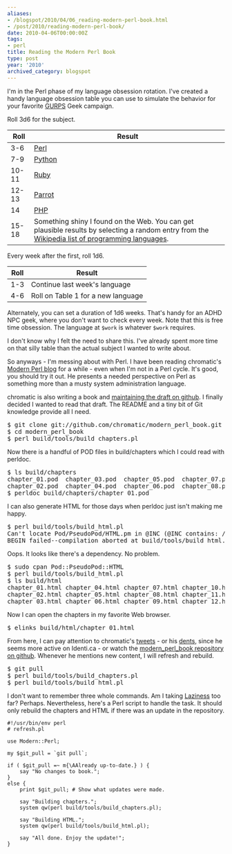 ```yaml
---
aliases:
- /blogspot/2010/04/06_reading-modern-perl-book.html
- /post/2010/reading-modern-perl-book/
date: 2010-04-06T00:00:00Z
tags:
- perl
title: Reading the Modern Perl Book
type: post
year: '2010'
archived_category: blogspot
---
```

<p>I'm in the Perl phase of my language obsession rotation. I've created a handy language obsession table you can use to simulate the behavior for your favorite <a href="http://sjgames.com/gurps/">GURPS</a> Geek campaign.</p>
<!--more-->

<p>Roll 3d6 for the subject.</p>

<table>
<thead>
  <tr>
    <th>Roll</th>
    <th>Result</th>
  </tr>
</thead>
<tbody>
  <tr>
    <td>3-6</td>
    <td><a href="http://perl.org">Perl</a></td>
  </tr>
  <tr>
    <td>7-9</td>
    <td><a href="http://python.org">Python</a></td>
  </tr>
  <tr>
    <td>10-11</td>
    <td><a href="http://www.ruby-lang.org/en/">Ruby</a></td>
  </tr>
  <tr>
    <td>12-13</td>
    <td><a href="http://www.parrot.org/">Parrot</a></td>
  </tr>
  <tr>
    <td>14</td>
    <td><a href="http://php.net">PHP</a></td>
  </tr>
  <tr>
    <td>15-18</td>
    <td>Something shiny I found on the Web. You can get plausible results by selecting a random entry from the <a href="http://en.wikipedia.org/wiki/List_of_programming_languages">Wikipedia list of programming languages</a>.
    </td>
  </tr>
</tbody>
</table>

<p>Every week after the first, roll 1d6.</p>

<table>
<thead>
  <tr>
    <th>Roll</th>
    <th>Result</th>
  </tr>
</thead>
<tbody>
  <tr>
    <td>1-3</td><td>Continue last week's  language</td>
  </tr>
  <tr>
    <td>4-6</td><td>Roll on Table 1 for a new language</td>
  </tr>
</tbody>
</table>

<p>Alternately, you can set a duration of 1d6 weeks. That's handy for an ADHD NPC geek, where you don't want to check every week. Note that this is free time obsession. The language at <code>$work</code> is whatever <code>$work</code> requires.</p>

<p>I don't know why I felt the need to share this. I've already spent more time on that silly table than the actual subject I wanted to write about.</p>

<p>So anyways - I'm messing about with Perl. I have been reading chromatic's <a href="http://modernperlbooks.com/mt/index.html">Modern Perl blog</a> for a while - even when I'm not in a Perl cycle. It's good, you should try it out. He presents a needed perspective on Perl as something more than a musty system administration language.</p>

<p>chromatic is also writing a book and <a href="http://github.com/chromatic/modern_perl_book">maintaining the draft on github</a>. I finally decided I wanted to read that draft. The README and a tiny bit of Git knowledge provide all I need.</p>

<pre>
$ git clone git://github.com/chromatic/modern_perl_book.git
$ cd modern_perl_book
$ perl build/tools/build_chapters.pl
</pre>

<p>Now there is a handful of POD files in build/chapters which I could read with perldoc.</p>

<pre>
$ ls build/chapters
chapter_01.pod  chapter_03.pod  chapter_05.pod  chapter_07.pod  chapter_09.pod  chapter_11.pod  chapter_13.pod  chapter_15.pod
chapter_02.pod  chapter_04.pod  chapter_06.pod  chapter_08.pod  chapter_10.pod  chapter_12.pod  chapter_14.pod  chapter_16.pod
$ perldoc build/chapters/chapter_01.pod
</pre>

<p>
I can also generate HTML for those days when perldoc just isn't making me happy.</p>

<pre>
$ perl build/tools/build_html.pl
Can't locate Pod/PseudoPod/HTML.pm in @INC (@INC contains: /usr/local/lib/perl5/5.10.1/darwin-2level /usr/local/lib/perl5/5.10.1 /usr/local/lib/perl5/site_perl/5.10.1/darwin-2level /usr/local/lib/perl5/site_perl/5.10.1 /usr/local/lib/perl5/site_perl .) at build/tools/build_html.pl line 6.
BEGIN failed--compilation aborted at build/tools/build_html.pl line 6.
</pre>

<p>
Oops. It looks like there's a dependency. No problem.
</p>

<pre>
$ sudo cpan Pod::PseudoPod::HTML
$ perl build/tools/build_html.pl
$ ls build/html
chapter_01.html chapter_04.html chapter_07.html chapter_10.html chapter_13.html chapter_16.html
chapter_02.html chapter_05.html chapter_08.html chapter_11.html chapter_14.html style.css
chapter_03.html chapter_06.html chapter_09.html chapter_12.html chapter_15.html
</pre>

<p>
Now I can open the chapters in my favorite Web browser.
</p>

<pre>
$ elinks build/html/chapter_01.html
</pre>

<p>
From here, I can pay attention to chromatic's <a href="http://twitter.com/chromatic_x">tweets</a> - or his <a href="http://identi.ca/chromatic">dents</a>, since he seems more active on Identi.ca - or watch the <a href="http://github.com/chromatic/modern_perl_book">modern_perl_book repository on github</a>. Whenever he mentions new content, I will refresh and rebuild.
</p>

<pre>
$ git pull
$ perl build/tools/build_chapters.pl
$ perl build/tools/build_html.pl
</pre>

<p>I don't want to remember three whole commands. Am I taking <a href="http://c2.com/cgi/wiki?LazinessImpatienceHubris">Laziness</a> too far? Perhaps. Nevertheless, here's a Perl script to handle the task. It should only rebuild the chapters and HTML if there was an update in the repository.</p>

    #!/usr/bin/env perl
    # refresh.pl

    use Modern::Perl;

    my $git_pull = `git pull`;

    if ( $git_pull =~ m{\AAlready up-to-date.} ) {
        say "No changes to book.";
    }
    else {
        print $git_pull; # Show what updates were made.

        say "Building chapters.";
        system qw(perl build/tools/build_chapters.pl);

        say "Building HTML.";
        system qw(perl build/tools/build_html.pl);

        say "All done. Enjoy the update!";
    }
